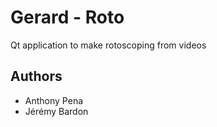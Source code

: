 Gerard - Roto
=============

Qt application to make rotoscoping from videos

Authors
-------
* Anthony Pena
* Jérémy Bardon
